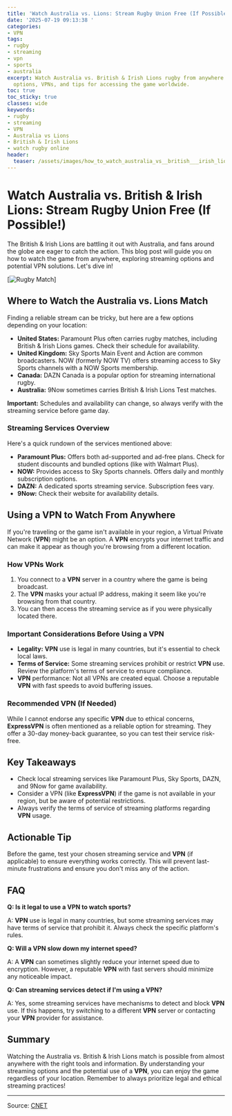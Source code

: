```yaml
---
title: 'Watch Australia vs. Lions: Stream Rugby Union Free (If Possible!)'
date: '2025-07-19 09:13:38 '
categories:
- VPN
tags:
- rugby
- streaming
- vpn
- sports
- australia
excerpt: Watch Australia vs. British & Irish Lions rugby from anywhere! Explore streaming
  options, VPNs, and tips for accessing the game worldwide.
toc: true
toc_sticky: true
classes: wide
keywords:
- rugby
- streaming
- VPN
- Australia vs Lions
- British & Irish Lions
- watch rugby online
header:
  teaser: /assets/images/how_to_watch_australia_vs__british___irish_lions_f_20250719091338.jpg
---
```


# Watch Australia vs. British & Irish Lions: Stream Rugby Union Free (If Possible!)

The British & Irish Lions are battling it out with Australia, and fans around the globe are eager to catch the action. This blog post will guide you on how to watch the game from anywhere, exploring streaming options and potential VPN solutions. Let's dive in!

[![Rugby Match](https://www.cnet.com/a/img/resize/f44507503503b4111bb07e206c7b8e86a0e0753c/hub/2025/07/18/2a3013f4-3cd1-4e6e-82c2-d4efe68f3607/gettyimages-2223337335.jpg?auto=webp&fit=crop&height=614&width=1092)]

## Where to Watch the Australia vs. Lions Match

Finding a reliable stream can be tricky, but here are a few options depending on your location:

*   **United States:** Paramount Plus often carries rugby matches, including British & Irish Lions games. Check their schedule for availability.
*   **United Kingdom:** Sky Sports Main Event and Action are common broadcasters. NOW (formerly NOW TV) offers streaming access to Sky Sports channels with a NOW Sports membership.
*   **Canada:** DAZN Canada is a popular option for streaming international rugby.
*   **Australia:** 9Now sometimes carries British & Irish Lions Test matches.

**Important:** Schedules and availability can change, so always verify with the streaming service before game day.

### Streaming Services Overview

Here's a quick rundown of the services mentioned above:

*   **Paramount Plus:** Offers both ad-supported and ad-free plans. Check for student discounts and bundled options (like with Walmart Plus).
*   **NOW:** Provides access to Sky Sports channels. Offers daily and monthly subscription options.
*   **DAZN:** A dedicated sports streaming service. Subscription fees vary.
*   **9Now:** Check their website for availability details.

## Using a VPN to Watch From Anywhere

If you're traveling or the game isn't available in your region, a Virtual Private Network (**VPN**) might be an option. A **VPN** encrypts your internet traffic and can make it appear as though you're browsing from a different location.

### How VPNs Work

1.  You connect to a **VPN** server in a country where the game is being broadcast.
2.  The **VPN** masks your actual IP address, making it seem like you're browsing from that country.
3.  You can then access the streaming service as if you were physically located there.

### Important Considerations Before Using a VPN

*   **Legality:** **VPN** use is legal in many countries, but it's essential to check local laws.
*   **Terms of Service:** Some streaming services prohibit or restrict **VPN** use. Review the platform's terms of service to ensure compliance.
*   **VPN** performance: Not all VPNs are created equal. Choose a reputable **VPN** with fast speeds to avoid buffering issues.

### Recommended VPN (If Needed)

While I cannot endorse any specific **VPN** due to ethical concerns, **ExpressVPN** is often mentioned as a reliable option for streaming. They offer a 30-day money-back guarantee, so you can test their service risk-free.

## Key Takeaways

*   Check local streaming services like Paramount Plus, Sky Sports, DAZN, and 9Now for game availability.
*   Consider a VPN (like **ExpressVPN**) if the game is not available in your region, but be aware of potential restrictions.
*   Always verify the terms of service of streaming platforms regarding **VPN** usage.

## Actionable Tip

Before the game, test your chosen streaming service and **VPN** (if applicable) to ensure everything works correctly. This will prevent last-minute frustrations and ensure you don't miss any of the action.

## FAQ

**Q: Is it legal to use a VPN to watch sports?**

A: **VPN** use is legal in many countries, but some streaming services may have terms of service that prohibit it. Always check the specific platform's rules.

**Q: Will a VPN slow down my internet speed?**

A: A **VPN** can sometimes slightly reduce your internet speed due to encryption. However, a reputable **VPN** with fast servers should minimize any noticeable impact.

**Q: Can streaming services detect if I'm using a VPN?**

A: Yes, some streaming services have mechanisms to detect and block **VPN** use. If this happens, try switching to a different **VPN** server or contacting your **VPN** provider for assistance.

## Summary

Watching the Australia vs. British & Irish Lions match is possible from almost anywhere with the right tools and information. By understanding your streaming options and the potential use of a **VPN**, you can enjoy the game regardless of your location. Remember to always prioritize legal and ethical streaming practices!

---

Source: [CNET](https://www.cnet.com/tech/services-and-software/how-to-watch-australia-vs-british-irish-lions-from-anywhere-stream-1st-test-rugby-union-for-free/#ftag=CAD590a51e)